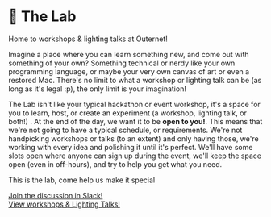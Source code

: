 # 🧪 The Lab
Home to workshops & lighting talks at Outernet!

Imagine a place where you can learn something new, and come out with something of your own? Something technical or nerdy like your own programming language, or maybe your very own canvas of art or even a restored Mac. There's no limit to what a workshop or lighting talk can be (as long as it's legal :p), the only limit is your imagination!

The Lab isn't like your typical hackathon or event workshop, it's a space for you to learn, host, or create an experiment (a workshop, lighting talk, or both!) .  At the end of the day, we want it to be **open to you!**. This means that we're not going to have a typical schedule, or requirements. We're not handpicking workshops or talks (to an extent) and only having those, we're working with every idea and polishing it until it's perfect. We'll have some slots open where anyone can sign up during the event, we'll keep the space open (even in off-hours), and try to help you get what you need.

This is the lab, come help us make it special 

[Join the discussion in Slack!](https://hackclub.slack.com/archives/C057ZQL8XKL) <br>
[View workshops & Lighting Talks!](https://github.com/hackclub/outernet/tree/guild-channels/the-lab/experiments)



